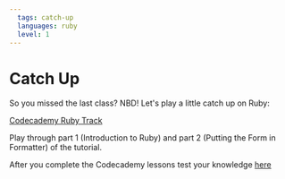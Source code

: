 ```yaml
---
  tags: catch-up
  languages: ruby
  level: 1
---
```


# Catch Up

So you missed the last class? NBD! Let's play a little catch up on Ruby:

[Codecademy Ruby Track](http://www.codecademy.com/en/tracks/ruby) 

Play through part 1 (Introduction to Ruby) and part 2 (Putting the Form in Formatter) of the tutorial.

After you complete the Codecademy lessons test your knowledge [here](http://www.codequizzes.com/learn-ruby/variables-strings-numbers)